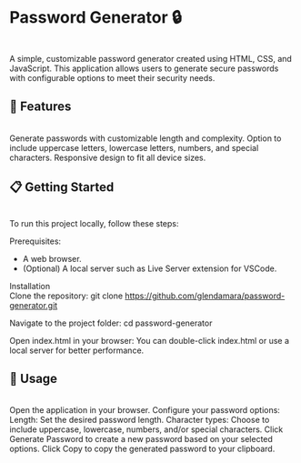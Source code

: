 <h1>Password Generator 🔒</h1> <br>
A simple, customizable password generator created using HTML, CSS, and JavaScript. This application allows users to generate secure passwords with configurable options to meet their security needs.

<h2>🚀 Features </h2> <br>
Generate passwords with customizable length and complexity.
Option to include uppercase letters, lowercase letters, numbers, and special characters.
Responsive design to fit all device sizes.

<h2>📋 Getting Started </h2> <br>
To run this project locally, follow these steps:

Prerequisites:
* A web browser.
* (Optional) A local server such as Live Server extension for VSCode.
  
Installation <br>
Clone the repository:
git clone https://github.com/glendamara/password-generator.git

Navigate to the project folder:
cd password-generator

Open index.html in your browser:
You can double-click index.html or use a local server for better performance.

<h2>🧩 Usage </h2> <br>
Open the application in your browser.
Configure your password options:
Length: Set the desired password length.
Character types: Choose to include uppercase, lowercase, numbers, and/or special characters.
Click Generate Password to create a new password based on your selected options.
Click Copy to copy the generated password to your clipboard.
